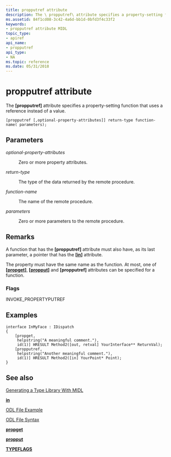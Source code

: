 ```yaml
---
title: propputref attribute
description: The \ propputref\ attribute specifies a property-setting function that uses a reference instead of a value.
ms.assetid: 84f1cd08-3c42-4a6d-bb1d-0bfd3f4c33f2
keywords:
- propputref attribute MIDL
topic_type:
- apiref
api_name:
- propputref
api_type:
- NA
ms.topic: reference
ms.date: 05/31/2018
---
```


# propputref attribute

The **\[propputref\]** attribute specifies a property-setting function that uses a reference instead of a value.

``` syntax
[propputref [,optional-property-attributes]] return-type function-name( parameters);
```

## Parameters

<dl> <dt>

*optional-property-attributes* 
</dt> <dd>

Zero or more property attributes.

</dd> <dt>

*return-type* 
</dt> <dd>

The type of the data returned by the remote procedure.

</dd> <dt>

*function-name* 
</dt> <dd>

The name of the remote procedure.

</dd> <dt>

*parameters* 
</dt> <dd>

Zero or more parameters to the remote procedure.

</dd> </dl>

## Remarks

A function that has the **\[propputref\]** attribute must also have, as its last parameter, a pointer that has the **\[**[**in**](in.md)**\]** attribute.

The property must have the same name as the function. At most, one of **\[**[**propget**](propget.md)**\]**, **\[**[**propput**](propput.md)**\]** and **\[propputref\]** attributes can be specified for a function.

### Flags

INVOKE\_PROPERTYPUTREF

## Examples

``` syntax
interface InMyFace : IDispatch 
{
    [propget, 
     helpstring("A meaningful comment."), 
     id(1)] HRESULT Method2([out, retval] YourInterface** ReturnVal); 
    [propputref, 
     helpstring("Another meaningful comment."), 
     id(1)] HRESULT Method2([in] YourPoint* Point);
}
```

## See also

<dl> <dt>

[Generating a Type Library With MIDL](generating-a-type-library-with-midl-2.md)
</dt> <dt>

[**in**](in.md)
</dt> <dt>

[ODL File Example](/previous-versions/windows/desktop/automat/odl-file-example)
</dt> <dt>

[ODL File Syntax](/previous-versions/windows/desktop/automat/odl-file-syntax)
</dt> <dt>

[**propget**](propget.md)
</dt> <dt>

[**propput**](propput.md)
</dt> <dt>

[**TYPEFLAGS**](/windows/win32/api/oaidl/ne-oaidl-typeflags)
</dt> </dl>

 

 